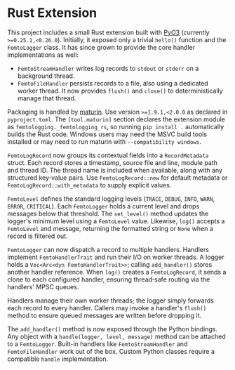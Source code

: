 # Rust Extension

This project includes a small Rust extension built with [PyO3](https://pyo3.rs/)
(currently `>=0.25.1,<0.26.0`). Initially, it exposed only a trivial `hello()`
function and the `FemtoLogger` class. It has since grown to provide the core
handler implementations as well:

- `FemtoStreamHandler` writes log records to `stdout` or `stderr` on a
  background thread.
- `FemtoFileHandler` persists records to a file, also using a dedicated worker
  thread. It now provides `flush()` and `close()` to deterministically manage
  that thread.

Packaging is handled by [maturin](https://maturin.rs/). Use version
`>=1.9.1,<2.0.0` as declared in `pyproject.toml`. The `[tool.maturin]` section
declares the extension module as `femtologging._femtologging_rs`, so running
`pip install .` automatically builds the Rust code. Windows users may need the
MSVC build tools installed or may need to run maturin with `--compatibility
windows`.

`FemtoLogRecord` now groups its contextual fields into a `RecordMetadata`
struct. Each record stores a timestamp, source file and line, module path
and thread ID. The thread name is included when available, along with any
structured key‑value pairs. Use `FemtoLogRecord::new` for default metadata or
`FemtoLogRecord::with_metadata` to supply explicit values.

`FemtoLevel` defines the standard logging levels (`TRACE`, `DEBUG`, `INFO`,
`WARN`, `ERROR`, `CRITICAL`). Each `FemtoLogger` holds a current level and
drops messages below that threshold. The `set_level()` method updates the
logger's minimum level using a `FemtoLevel` value. Likewise, `log()` accepts a
`FemtoLevel` and message, returning the formatted string or `None` when a record
is filtered out.

`FemtoLogger` can now dispatch a record to multiple handlers. Handlers implement
`FemtoHandlerTrait` and run their I/O on worker threads. A logger holds a
`Vec<Arc<dyn FemtoHandlerTrait>>`; calling `add_handler()` stores another
handler reference. When `log()` creates a `FemtoLogRecord`, it sends a clone
to each configured handler, ensuring thread‑safe routing via the handlers' MPSC
queues.

Handlers manage their own worker threads; the logger simply forwards each record
to every handler. Callers may invoke a handler's `flush()` method to ensure
queued messages are written before dropping it.

The `add_handler()` method is now exposed through the Python bindings.
Any object with a `handle(logger, level, message)` method can be attached
to a `FemtoLogger`. Built-in handlers like `FemtoStreamHandler` and
`FemtoFileHandler` work out of the box. Custom Python classes require a
compatible `handle` implementation.
